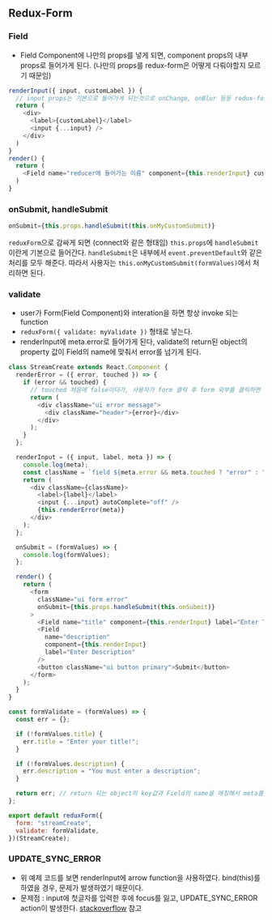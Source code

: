 ## Redux-Form

### Field

- Field Component에 나만의 props를 넣게 되면, component props의 내부 props로 들어가게 된다. (나만의 props를 redux-form은 어떻게 다뤄야할지 모르기 때문임)

```javascript
renderInput({ input, customLabel }) {
  // input props는 기본으로 들어가게 되는것으로 onChange, onBlur 등등 redux-form에 의해 들어가게 됨
  return (
    <div>
      <label>{customLabel}</label>
      <input {...input} />
    </div>
  )
}
render() {
  return (
    <Field name="reducer에 들어가는 이름" component={this.renderInput} customLabel="이걸 어케 처리할까">
  )
}
```

### onSubmit, handleSubmit

```javascript
onSubmit={this.props.handleSubmit(this.onMyCustomSubmit)}
```

`reduxForm`으로 감싸게 되면 (connect와 같은 형태임) `this.props`에 `handleSubmit`이란게 기본으로 들어간다.
`handleSubmit`은 내부에서 `event.preventDefault`와 같은 처리를 모두 해준다.
따라서 사용자는 `this.onMyCustomSubmit(formValues)`에서 처리하면 된다.

### validate

- user가 Form(Field Component)와 interation을 하면 항상 invoke 되는 function
- `reduxForm({ validate: myValidate })` 형태로 넣는다.
- renderInput에 meta.error로 들어가게 된다, validate의 return된 object의 property 값이 Field의 name에 맞춰서 error를 넘기게 된다.

```javascript
class StreamCreate extends React.Component {
  renderError = ({ error, touched }) => {
    if (error && touched) {
      // touched 처음에 false이다가, 사용자가 form 클릭 후 form 외부를 클릭하면 true로 유지됨
      return (
        <div className="ui error message">
          <div className="header">{error}</div>
        </div>
      );
    }
  };

  renderInput = ({ input, label, meta }) => {
    console.log(meta);
    const className = `field ${meta.error && meta.touched ? "error" : ""}`;
    return (
      <div className={className}>
        <label>{label}</label>
        <input {...input} autoComplete="off" />
        {this.renderError(meta)}
      </div>
    );
  };

  onSubmit = (formValues) => {
    console.log(formValues);
  };

  render() {
    return (
      <form
        className="ui form error"
        onSubmit={this.props.handleSubmit(this.onSubmit)}
      >
        <Field name="title" component={this.renderInput} label="Enter Title" />
        <Field
          name="description"
          component={this.renderInput}
          label="Enter Description"
        />
        <button className="ui button primary">Submit</button>
      </form>
    );
  }
}

const formValidate = (formValues) => {
  const err = {};

  if (!formValues.title) {
    err.title = "Enter your title!";
  }

  if (!formValues.description) {
    err.description = "You must enter a description";
  }

  return err; // return 되는 object의 key값과 Field의 name을 매칭해서 meta를 넘긴다.
};

export default reduxForm({
  form: "streamCreate",
  validate: formValidate,
})(StreamCreate);
```

### UPDATE_SYNC_ERROR

- 위 예제 코드를 보면 renderInput에 arrow function을 사용하였다. bind(this)를 하였을 경우, 문제가 발생하였기 때문이다.
- 문제점 : input에 첫글자를 입력한 후에 focus를 잃고, UPDATE_SYNC_ERROR action이 발생한다. [stackoverflow][1] 참고

[1]: https://stackoverflow.com/a/39839304/11650728

